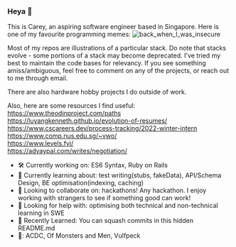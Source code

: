 ### Heya 👋 
This is Carey, an aspiring software engineer based in Singapore. Here is one of my favourite programming memes:
![back_when_I_was_insecure](https://pics.me.me/python-java-the-girl-you-like-her-father-her-ex-26556165.png)


Most of my repos are illustrations of a particular stack. Do note that stacks evolve - some portions of a stack may become deprecated. I've tried my best to maintain the code bases for relevancy. If you see something amiss/ambiguous, feel free to comment on any of the projects, or reach out to me through email.

There are also hardware hobby projects I do outside of work. 

Also, here are some resources I find useful: <br />
https://www.theodinproject.com/paths <br />
https://luyangkenneth.github.io/evolution-of-resumes/ <br />
https://www.cscareers.dev/process-tracking/2022-winter-intern <br />
https://www.comp.nus.edu.sg/~vwo/ <br />
https://www.levels.fyi/ <br />
https://advaypal.com/writes/negotiation/ 


- 🛠️ Currently working on: ES6 Syntax, Ruby on Rails
- 🌱 Currently learning about: test writing(stubs, fakeData), API/Schema Design, BE optimisation(indexing, caching)
- 👯 Looking to collaborate on: hackathons! Any hackathon. I enjoy working with strangers to see if something good can work!
- 🤔 Looking for help with: optimising both technical and non-technical learning in SWE
- 📖 Recently Learned: You can squash commits in this hidden README.md
- 🎵: ACDC, Of Monsters and Men, Vulfpeck
